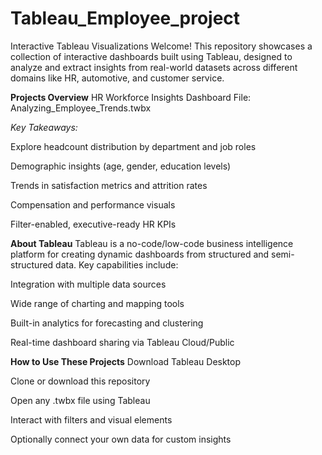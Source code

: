 # Tableau_Employee_project
Interactive Tableau Visualizations
Welcome! This repository showcases a collection of interactive dashboards built using Tableau, designed to analyze and extract insights from real-world datasets across different domains like HR, automotive, and customer service.

**Projects Overview**
HR Workforce Insights
Dashboard File: Analyzing_Employee_Trends.twbx

*Key Takeaways:*

Explore headcount distribution by department and job roles

Demographic insights (age, gender, education levels)

Trends in satisfaction metrics and attrition rates

Compensation and performance visuals

Filter-enabled, executive-ready HR KPIs

**About Tableau**
Tableau is a no-code/low-code business intelligence platform for creating dynamic dashboards from structured and semi-structured data. Key capabilities include:

Integration with multiple data sources

Wide range of charting and mapping tools

Built-in analytics for forecasting and clustering

Real-time dashboard sharing via Tableau Cloud/Public

**How to Use These Projects**
Download Tableau Desktop

Clone or download this repository

Open any .twbx file using Tableau

Interact with filters and visual elements

Optionally connect your own data for custom insights
